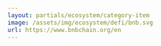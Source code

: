 ```yaml
---
layout: partials/ecosystem/category-item
image: /assets/img/ecosystem/defi/bnb.svg
url: https://www.bnbchain.org/en
---
```


